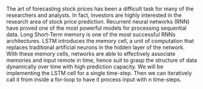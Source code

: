 The art of forecasting stock prices has been a difficult task for many of the researchers and analysts. In fact, investors are highly interested in the research area of stock price prediction.
 Recurrent neural networks (RNN) have proved one of the most powerful models for processing sequential data. Long Short-Term memory is one of the most successful RNNs architectures. LSTM introduces the memory cell, a unit of computation that replaces traditional artificial neurons in the hidden layer of the network.
 With these memory cells, networks are able to effectively associate memories and input remote in time, hence suit to grasp the structure of data dynamically over time with high prediction capacity.
 We will be implementing the LSTM cell for a single time-step. Then we can iteratively call it from inside a for-loop to have it process input with n time-steps.
